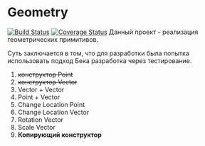 # Geometry
[![Build Status](https://travis-ci.org/drakin/Geometry.svg?branch=master)](https://travis-ci.org/drakin/Geometry) [![Coverage Status](https://coveralls.io/repos/drakin/Geometry/badge.svg)](https://coveralls.io/r/drakin/Geometry)
Данный проект - реализация геометрических примитивов.

Суть заключается в том, что для разработки была попытка использовать подход Бека разработка через тестирование.

1. ~~конструктор Point~~
2. ~~конструктор Vector~~
3. Vector + Vector
4. Point + Vector
5. Change Location Point
6. Change Location Vector
7. Rotation Vector
8. Scale Vector
9. **Копирующий конструктор**
